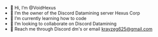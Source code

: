 - 👋 Hi, I’m @VoidHexus
- 👑 I’m the owner of the Discord Datamining server Hexus Corp
- 🌱 I’m currently learning how to code
- 💞️ I’m looking to collaborate on Discord Datamining
- 📮 Reach me through Discord dm's or email krayzeg625@gmail.com

<!---
VoidHexus/VoidHexus is a ✨ special ✨ repository because its `README.md` (this file) appears on your GitHub profile.
You can click the Preview link to take a look at your changes.
--->
